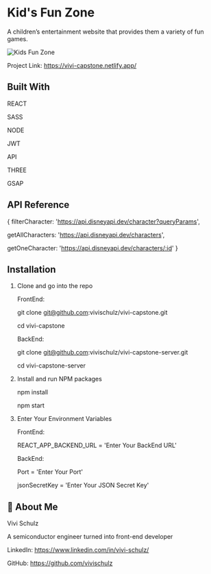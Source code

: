 # Kid's Fun Zone

A children’s entertainment website that provides them a variety of fun games.

![Kids Fun Zone](https://github.com/vivi-su/vivi-capstone-server/assets/81454201/5cfed7dc-f6f8-4550-86bb-50637467c87a)


Project Link: https://vivi-capstone.netlify.app/


## Built With

REACT

SASS

NODE

JWT

API

THREE

GSAP

## API Reference

{
  filterCharacter: 'https://api.disneyapi.dev/character?queryParams',

  getAllCharacters: 'https://api.disneyapi.dev/characters',
  
  getOneCharacter: 'https://api.disneyapi.dev/characters/:id'
}


## Installation

1. Clone and go into the repo
   
   FrontEnd: 
   
   git clone git@github.com:vivischulz/vivi-capstone.git

   cd vivi-capstone
   
   BackEnd:
   
   git clone git@github.com:vivischulz/vivi-capstone-server.git

   cd vivi-capstone-server

2. Install and run NPM packages

   npm install

   npm start

3. Enter Your Environment Variables

   FrontEnd: 

   REACT_APP_BACKEND_URL = 'Enter Your BackEnd URL'
   
   BackEnd:

   Port = 'Enter Your Port'
   
   jsonSecretKey = 'Enter Your JSON Secret Key'
   
## 🍒 About Me

Vivi Schulz

A semiconductor engineer turned into front-end developer

LinkedIn: https://www.linkedin.com/in/vivi-schulz/

GitHub: https://github.com/vivischulz

